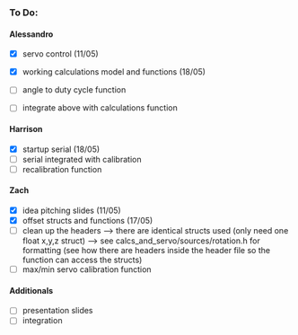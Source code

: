 



### To Do:
#### Alessandro
- [x] servo control (11/05)
- [x] working calculations model and functions (18/05)
- [ ] angle to duty cycle function
- [ ] integrate above with calculations function


#### Harrison
- [x] startup serial (18/05)
- [ ] serial integrated with calibration
- [ ] recalibration function

#### Zach
- [x] idea pitching slides (11/05)
- [x] offset structs and functions (17/05)
- [ ] clean up the headers --> there are identical structs used (only need one float x,y,z  struct) --> see calcs_and_servo/sources/rotation.h for formatting (see how there are headers inside the header file so the function can access the structs)
- [ ] max/min servo calibration function

#### Additionals
- [ ] presentation slides
- [ ] integration

